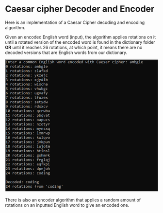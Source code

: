 # Caesar cipher Decoder and Encoder
Here is an implementation of a Caesar Cipher decoding and encoding algorithm.

Given an encoded English word (input), the algorithm applies rotations on it until a rotated version of the encoded word is found in the dictionary folder **OR** until it reaches 26 rotations, at which point, it means there are no decoded versions that are English words from our dictionary.

![](example.png)
<br><br>
There is also an encoder algorithm that applies a random amount of rotations on an inputted English word to give an encoded one.

